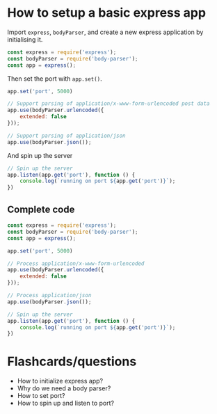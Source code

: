 # How to setup a basic express app

Import `express`, `bodyParser`, and create a new express application by initialising it.

```js
const express = require('express');
const bodyParser = require('body-parser');
const app = express();
```

Then set the port with `app.set()`.

```js
app.set('port', 5000)
```

```js
// Support parsing of application/x-www-form-urlencoded post data
app.use(bodyParser.urlencoded({
    extended: false
}));

// Support parsing of application/json
app.use(bodyParser.json());
```

And spin up the server

```js
// Spin up the server
app.listen(app.get('port'), function () {
    console.log(`running on port ${app.get('port')}`);
})
```

## Complete code

```js
const express = require('express');
const bodyParser = require('body-parser');
const app = express();

app.set('port', 5000)

// Process application/x-www-form-urlencoded
app.use(bodyParser.urlencoded({
    extended: false
}));

// Process application/json
app.use(bodyParser.json());

// Spin up the server
app.listen(app.get('port'), function () {
    console.log(`running on port ${app.get('port')}`);
})
```

# Flashcards/questions

* How to initialize express app? 
* Why do we need a body parser?
* How to set port?
* How to spin up and listen to port?